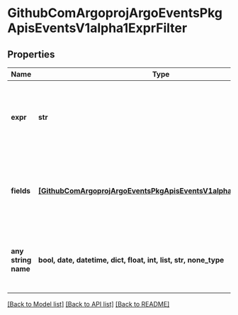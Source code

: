 # GithubComArgoprojArgoEventsPkgApisEventsV1alpha1ExprFilter


## Properties
Name | Type | Description | Notes
------------ | ------------- | ------------- | -------------
**expr** | **str** | Expr refers to the expression that determines the outcome of the filter. | [optional] 
**fields** | [**[GithubComArgoprojArgoEventsPkgApisEventsV1alpha1PayloadField]**](GithubComArgoprojArgoEventsPkgApisEventsV1alpha1PayloadField.md) | Fields refers to set of keys that refer to the paths within event payload. | [optional] 
**any string name** | **bool, date, datetime, dict, float, int, list, str, none_type** | any string name can be used but the value must be the correct type | [optional]

[[Back to Model list]](../README.md#documentation-for-models) [[Back to API list]](../README.md#documentation-for-api-endpoints) [[Back to README]](../README.md)


